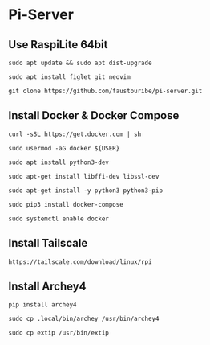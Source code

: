 # Pi-Server

## Use RaspiLite 64bit
```
sudo apt update && sudo apt dist-upgrade

sudo apt install figlet git neovim

git clone https://github.com/faustouribe/pi-server.git
```
## Install Docker & Docker Compose
```
curl -sSL https://get.docker.com | sh

sudo usermod -aG docker ${USER}

sudo apt install python3-dev

sudo apt-get install libffi-dev libssl-dev

sudo apt-get install -y python3 python3-pip

sudo pip3 install docker-compose

sudo systemctl enable docker
```

## Install Tailscale
```
https://tailscale.com/download/linux/rpi
```

## Install Archey4
```
pip install archey4

sudo cp .local/bin/archey /usr/bin/archey4

sudo cp extip /usr/bin/extip
```
